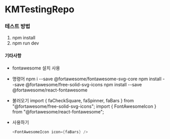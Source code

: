 # KMTestingRepo

### 테스트 방법

1. npm install
2. npm run dev

#### 기타사항

- fontawesome 설치 사용
- 명령어
  npm i --save @fortawesome/fontawesome-svg-core
  npm install --save @fortawesome/free-solid-svg-icons
  npm install --save @fortawesome/react-fontawesome

- 불러오기
  import { faCheckSquare, faSpinner, faBars } from "@fortawesome/free-solid-svg-icons";
  import { FontAwesomeIcon } from "@fortawesome/react-fontawesome";

- 사용하기
  ```java
  <FontAwesomeIcon icon={faBars} />
  ```
